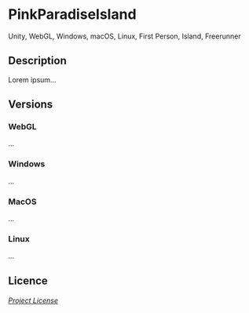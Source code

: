 # PinkParadiseIsland
Unity, WebGL, Windows, macOS, Linux, First Person, Island, Freerunner

## Description
Lorem ipsum...

## Versions

### WebGL
...

### Windows
...

### MacOS
...

### Linux
...

## Licence
###### [Project License](LICENSE)
